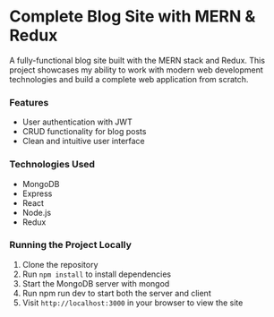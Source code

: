 # Complete Blog Site with MERN & Redux
A fully-functional blog site built with the MERN stack and Redux. This project showcases my ability to work with modern web development technologies and build a complete web application from scratch.



### Features
- User authentication with JWT
- CRUD functionality for blog posts
- Clean and intuitive user interface

### Technologies Used
- MongoDB
- Express
- React
- Node.js
- Redux

### Running the Project Locally
1. Clone the repository
2. Run `npm install` to install dependencies
3. Start the MongoDB server with mongod
4. Run npm run dev to start both the server and client
5. Visit `http://localhost:3000` in your browser to view the site
